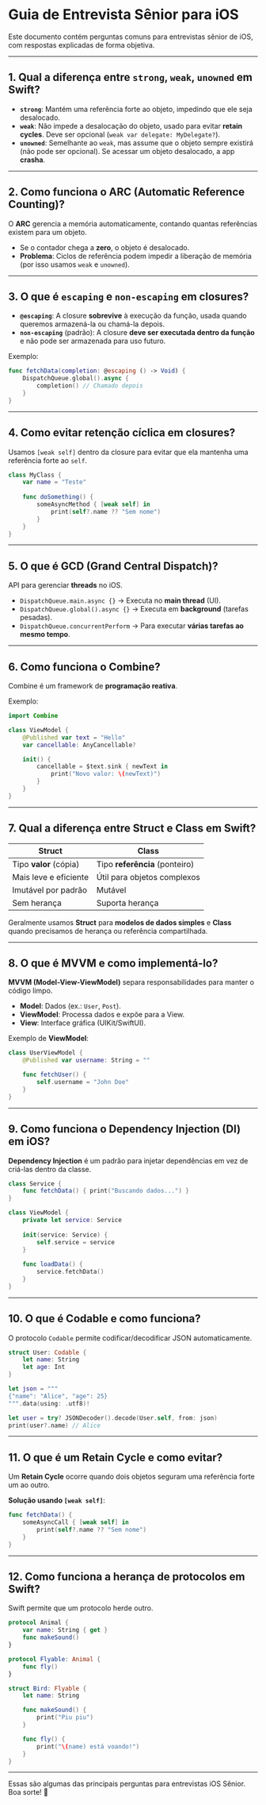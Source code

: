 # Guia de Entrevista Sênior para iOS

Este documento contém perguntas comuns para entrevistas sênior de iOS, com respostas explicadas de forma objetiva.

---

## 1. Qual a diferença entre `strong`, `weak`, `unowned` em Swift?
- **`strong`**: Mantém uma referência forte ao objeto, impedindo que ele seja desalocado.
- **`weak`**: Não impede a desalocação do objeto, usado para evitar **retain cycles**. Deve ser opcional (`weak var delegate: MyDelegate?`).
- **`unowned`**: Semelhante ao `weak`, mas assume que o objeto sempre existirá (não pode ser opcional). Se acessar um objeto desalocado, a app **crasha**.

---

## 2. Como funciona o ARC (Automatic Reference Counting)?
O **ARC** gerencia a memória automaticamente, contando quantas referências existem para um objeto.
- Se o contador chega a **zero**, o objeto é desalocado.
- **Problema**: Ciclos de referência podem impedir a liberação de memória (por isso usamos `weak` e `unowned`).

---

## 3. O que é `escaping` e `non-escaping` em closures?
- **`@escaping`**: A closure **sobrevive** à execução da função, usada quando queremos armazená-la ou chamá-la depois.
- **`non-escaping`** (padrão): A closure **deve ser executada dentro da função** e não pode ser armazenada para uso futuro.

Exemplo:
```swift
func fetchData(completion: @escaping () -> Void) {  
    DispatchQueue.global().async {  
        completion() // Chamado depois  
    }  
}
```

---

## 4. Como evitar retenção cíclica em closures?
Usamos `[weak self]` dentro da closure para evitar que ela mantenha uma referência forte ao `self`.

```swift
class MyClass {
    var name = "Teste"
    
    func doSomething() {
        someAsyncMethod { [weak self] in
            print(self?.name ?? "Sem nome")  
        }
    }
}
```

---

## 5. O que é GCD (Grand Central Dispatch)?
API para gerenciar **threads** no iOS.

- `DispatchQueue.main.async {}` → Executa no **main thread** (UI).
- `DispatchQueue.global().async {}` → Executa em **background** (tarefas pesadas).
- `DispatchQueue.concurrentPerform` → Para executar **várias tarefas ao mesmo tempo**.

---

## 6. Como funciona o Combine?
Combine é um framework de **programação reativa**.

Exemplo:
```swift
import Combine

class ViewModel {
    @Published var text = "Hello"
    var cancellable: AnyCancellable?

    init() {
        cancellable = $text.sink { newText in
            print("Novo valor: \(newText)")
        }
    }
}
```

---

## 7. Qual a diferença entre Struct e Class em Swift?

| **Struct** | **Class** |
|------------|-----------|
| Tipo **valor** (cópia) | Tipo **referência** (ponteiro) |
| Mais leve e eficiente | Útil para objetos complexos |
| Imutável por padrão | Mutável |
| Sem herança | Suporta herança |

Geralmente usamos **Struct** para **modelos de dados simples** e **Class** quando precisamos de herança ou referência compartilhada.

---

## 8. O que é MVVM e como implementá-lo?

**MVVM (Model-View-ViewModel)** separa responsabilidades para manter o código limpo.

- **Model**: Dados (ex.: `User`, `Post`).
- **ViewModel**: Processa dados e expõe para a View.
- **View**: Interface gráfica (UIKit/SwiftUI).

Exemplo de **ViewModel**:
```swift
class UserViewModel {
    @Published var username: String = ""

    func fetchUser() {
        self.username = "John Doe"
    }
}
```

---

## 9. Como funciona o Dependency Injection (DI) em iOS?

**Dependency Injection** é um padrão para injetar dependências em vez de criá-las dentro da classe.

```swift
class Service {
    func fetchData() { print("Buscando dados...") }
}

class ViewModel {
    private let service: Service
    
    init(service: Service) {
        self.service = service
    }
    
    func loadData() {
        service.fetchData()
    }
}
```

---

## 10. O que é Codable e como funciona?

O protocolo `Codable` permite codificar/decodificar JSON automaticamente.

```swift
struct User: Codable {
    let name: String
    let age: Int
}

let json = """
{"name": "Alice", "age": 25}
""".data(using: .utf8)!

let user = try? JSONDecoder().decode(User.self, from: json)
print(user?.name) // Alice
```

---

## 11. O que é um Retain Cycle e como evitar?

Um **Retain Cycle** ocorre quando dois objetos seguram uma referência forte um ao outro.

**Solução usando `[weak self]`**:
```swift
func fetchData() {
    someAsyncCall { [weak self] in
        print(self?.name ?? "Sem nome")
    }
}
```

---

## 12. Como funciona a herança de protocolos em Swift?

Swift permite que um protocolo herde outro.

```swift
protocol Animal {
    var name: String { get }
    func makeSound()
}

protocol Flyable: Animal {
    func fly()
}

struct Bird: Flyable {
    let name: String

    func makeSound() {
        print("Piu piu")
    }

    func fly() {
        print("\(name) está voando!")
    }
}
```

---

Essas são algumas das principais perguntas para entrevistas iOS Sênior. Boa sorte! 🚀

